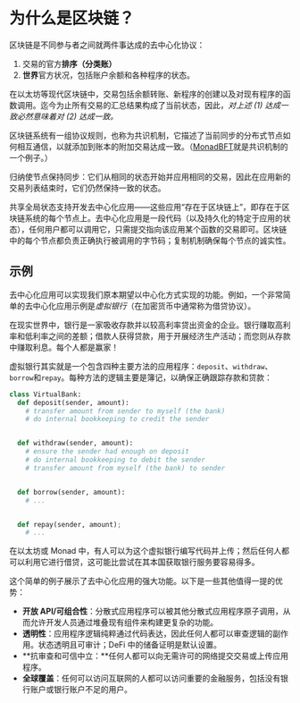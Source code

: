 # 为什么是区块链？

区块链是不同参与者之间就两件事达成的去中心化协议：

1. 交易的官方**排序（分类账）**
2. **世界**官方状况，包括账户余额和各种程序的状态。

在以太坊等现代区块链中，交易包括余额转账、新程序的创建以及对现有程序的函数调用。迄今为止所有交易的汇总结果构成了当前状态，因此，*对上述 (1) 达成一致必然意味着对 (2) 达成一致。*

区块链系统有一组协议规则，也称为共识机制，它描述了当前同步的分布式节点如何相互通信，以就添加到账本的附加交易达成一致。（[MonadBFT](https://docs.monad.xyz/monad-arch/consensus/monad-bft)就是共识机制的一个例子。）

归纳使节点保持同步：它们从相同的状态开始并应用相同的交易，因此在应用新的交易列表结束时，它们仍然保持一致的状态。

共享全局状态支持开发去中心化应用——这些应用“存在于区块链上”，即存在于区块链系统的每个节点上。去中心化应用是一段代码（以及持久化的特定于应用的状态），任何用户都可以调用它，只需提交指向该应用某个函数的交易即可。区块链中的每个节点都负责正确执行被调用的字节码；复制机制确保每个节点的诚实性。

## 示例

去中心化应用可以实现我们原本期望以中心化方式实现的功能。例如，一个非常简单的去中心化应用示例是*虚拟银行*（在加密货币中通常称为借贷协议）。

在现实世界中，银行是一家吸收存款并以较高利率贷出资金的企业。银行赚取高利率和低利率之间的差额；借款人获得贷款，用于开展经济生产活动；而您则从存款中赚取利息。每个人都是赢家！

虚拟银行其实就是一个包含四种主要方法的应用程序：`deposit`、`withdraw`、`borrow`和`repay`。每种方法的逻辑主要是簿记，以确保正确跟踪存款和贷款：

```python
class VirtualBank:
  def deposit(sender, amount):
    # transfer amount from sender to myself (the bank)
    # do internal bookkeeping to credit the sender


  def withdraw(sender, amount):
    # ensure the sender had enough on deposit
    # do internal bookkeeping to debit the sender
    # transfer amount from myself (the bank) to sender


  def borrow(sender, amount):
    # ...


  def repay(sender, amount);
    # ...
```



在以太坊或 Monad 中，有人可以为这个虚拟银行编写代码并上传；然后任何人都可以利用它进行借贷，这可能比尝试在其本国获取银行服务要容易得多。

这个简单的例子展示了去中心化应用的强大功能。以下是一些其他值得一提的优势：

- **开放 API/可组合性**：分散式应用程序可以被其他分散式应用程序原子调用，从而允许开发人员通过堆叠现有组件来构建更复杂的功能。
- **透明性**：应用程序逻辑纯粹通过代码表达，因此任何人都可以审查逻辑的副作用。状态透明且可审计；DeFi 中的储备证明是默认设置。
- **抗审查和可信中立：**任何人都可以向无需许可的网络提交交易或上传应用程序。
- **全球覆盖**：任何可以访问互联网的人都可以访问重要的金融服务，包括没有银行账户或银行账户不足的用户。